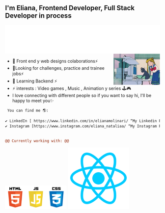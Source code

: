 
## I'm Eliana, Frontend Developer, Full Stack Developer in process 


<img align="center" src="https://github.com/Eliana-Molinari/Eliana-Molinari/blob/main/your_cool_intro.gif">     
          
<img align="right" width="30%" src="https://github.com/Eliana-Molinari/Eliana-Molinari/blob/main/Compu.gif"> 

 

- 👯 Front end y web designs colaborations⚡
- 🤔Looking for  challenges, practice and trainee jobs⚡
- 🌱 Learning Backend  ⚡
- ⚡ interests : Video games , Music , Animation y series 🕹️🎮 
- I love connecting with different people so if you want to say hi, I'll be happy to meet you✨

```diff
 You can find me 🌎:

✔️ LinkedIn [ https://www.linkedin.com/in/elianamolinari/ “My Linkedin Profile ”]
✔️ Instagram [https://www.instagram.com/eliana_nataliaa/ “My Instagram Profile ”] 
 
```

```diff
@@ Currently working with: @@
```

  
<img src="https://github.com/Eliana-Molinari/Eliana-Molinari/blob/main/pngegg.png" width="200" > 
<img  src="https://github.com/Eliana-Molinari/Eliana-Molinari/blob/main/kisspng-react-javascript-angularjs-ionic-atom-5b154be6947457.3471941815281223426081.png" width="200"> 






